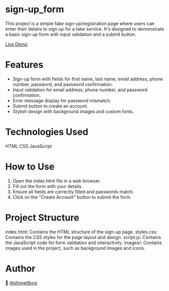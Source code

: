 # sign-up_form
This project is a simple fake sign-up/registration page where users can enter their details to sign up for a fake service. It's designed to demonstrate a basic sign-up form with input validation and a submit button.

[Live Demo](https://shoveltbog.github.io/sign-up_form)

# Features
- Sign-up form with fields for first name, last name, email address, phone number, password, and password confirmation.
- Input validation for email address, phone number, and password confirmation.
- Error message display for password mismatch.
- Submit button to create an account.
- Stylish design with background images and custom fonts.

# Technologies Used
HTML
CSS
JavaScript

# How to Use
1. Open the index.html file in a web browser.
2. Fill out the form with your details.
3. Ensure all fields are correctly filled and passwords match.
4. Click on the "Create Account" button to submit the form.

# Project Structure
index.html: Contains the HTML structure of the sign-up page.
styles.css: Contains the CSS styles for the page layout and design.
script.js: Contains the JavaScript code for form validation and interactivity.
images/: Contains images used in the project, such as background images and icons.

# Author
👤 [@shoveltbog](https://github.com/shoveltbog)